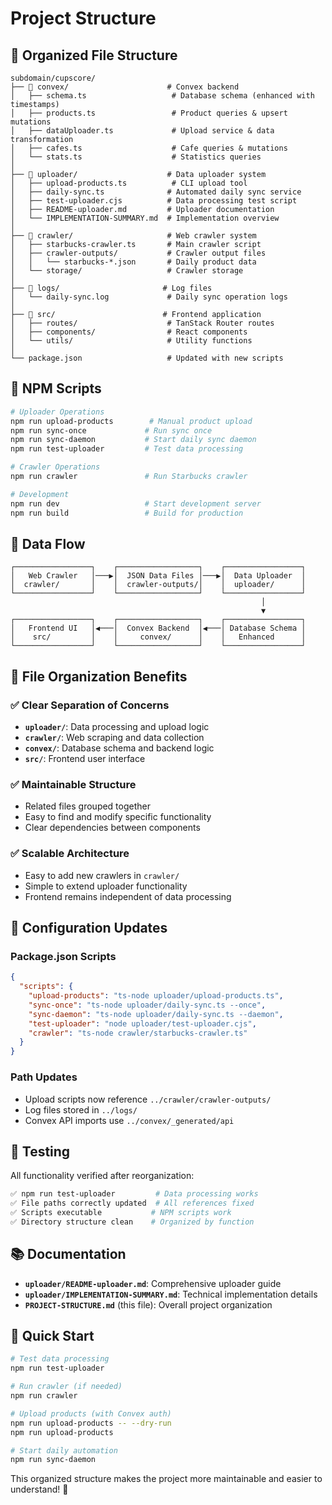 # Project Structure

## 📁 Organized File Structure

```
subdomain/cupscore/
├── 📁 convex/                      # Convex backend
│   ├── schema.ts                   # Database schema (enhanced with timestamps)
│   ├── products.ts                 # Product queries & upsert mutations
│   ├── dataUploader.ts             # Upload service & data transformation
│   ├── cafes.ts                    # Cafe queries & mutations
│   └── stats.ts                    # Statistics queries
│
├── 📁 uploader/                    # Data uploader system
│   ├── upload-products.ts          # CLI upload tool
│   ├── daily-sync.ts              # Automated daily sync service
│   ├── test-uploader.cjs          # Data processing test script
│   ├── README-uploader.md         # Uploader documentation
│   └── IMPLEMENTATION-SUMMARY.md  # Implementation overview
│
├── 📁 crawler/                     # Web crawler system
│   ├── starbucks-crawler.ts       # Main crawler script
│   ├── crawler-outputs/           # Crawler output files
│   │   └── starbucks-*.json       # Daily product data
│   └── storage/                   # Crawler storage
│
├── 📁 logs/                       # Log files
│   └── daily-sync.log             # Daily sync operation logs
│
├── 📁 src/                        # Frontend application
│   ├── routes/                    # TanStack Router routes
│   ├── components/                # React components
│   └── utils/                     # Utility functions
│
└── package.json                   # Updated with new scripts
```

## 🚀 NPM Scripts

```bash
# Uploader Operations
npm run upload-products        # Manual product upload
npm run sync-once             # Run sync once
npm run sync-daemon           # Start daily sync daemon
npm run test-uploader         # Test data processing

# Crawler Operations  
npm run crawler               # Run Starbucks crawler

# Development
npm run dev                   # Start development server
npm run build                 # Build for production
```

## 🔄 Data Flow

```
┌─────────────────┐    ┌──────────────────┐    ┌─────────────────┐
│   Web Crawler   │───▶│  JSON Data Files │───▶│  Data Uploader  │
│  crawler/       │    │  crawler-outputs/│    │  uploader/      │
└─────────────────┘    └──────────────────┘    └─────────────────┘
                                                        │
                                                        ▼
┌─────────────────┐    ┌──────────────────┐    ┌─────────────────┐
│   Frontend UI   │◀───│  Convex Backend  │◀───│ Database Schema │
│    src/         │    │     convex/      │    │   Enhanced      │
└─────────────────┘    └──────────────────┘    └─────────────────┘
```

## 📂 File Organization Benefits

### ✅ **Clear Separation of Concerns**
- **`uploader/`**: Data processing and upload logic
- **`crawler/`**: Web scraping and data collection  
- **`convex/`**: Database schema and backend logic
- **`src/`**: Frontend user interface

### ✅ **Maintainable Structure**
- Related files grouped together
- Easy to find and modify specific functionality
- Clear dependencies between components

### ✅ **Scalable Architecture**
- Easy to add new crawlers in `crawler/`
- Simple to extend uploader functionality
- Frontend remains independent of data processing

## 🔧 Configuration Updates

### Package.json Scripts
```json
{
  "scripts": {
    "upload-products": "ts-node uploader/upload-products.ts",
    "sync-once": "ts-node uploader/daily-sync.ts --once", 
    "sync-daemon": "ts-node uploader/daily-sync.ts --daemon",
    "test-uploader": "node uploader/test-uploader.cjs",
    "crawler": "ts-node crawler/starbucks-crawler.ts"
  }
}
```

### Path Updates
- Upload scripts now reference `../crawler/crawler-outputs/`
- Log files stored in `../logs/`
- Convex API imports use `../convex/_generated/api`

## 🧪 Testing

All functionality verified after reorganization:

```bash
✅ npm run test-uploader         # Data processing works
✅ File paths correctly updated  # All references fixed
✅ Scripts executable           # NPM scripts work
✅ Directory structure clean    # Organized by function
```

## 📚 Documentation

- **`uploader/README-uploader.md`**: Comprehensive uploader guide
- **`uploader/IMPLEMENTATION-SUMMARY.md`**: Technical implementation details
- **`PROJECT-STRUCTURE.md`** (this file): Overall project organization

## 🚀 Quick Start

```bash
# Test data processing
npm run test-uploader

# Run crawler (if needed)
npm run crawler

# Upload products (with Convex auth)
npm run upload-products -- --dry-run
npm run upload-products

# Start daily automation
npm run sync-daemon
```

This organized structure makes the project more maintainable and easier to understand! 🎉